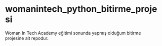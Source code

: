 # womanintech_python_bitirme_projesi
Woman In Tech Academy eğitimi sonunda yapmış olduğum bitirme projesine ait repodur.
